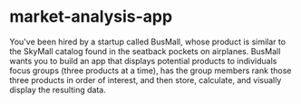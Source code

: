 # market-analysis-app
You've been hired by a startup called BusMall, whose product is similar to the SkyMall catalog found in the seatback pockets on airplanes. BusMall wants you to build an app that displays potential products to individuals focus groups (three products at a time), has the group members rank those three products in order of interest, and then store, calculate, and visually display the resulting data. 
